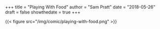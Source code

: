 +++
title = "Playing With Food"
author = "Sam Pratt"
date = "2018-05-26"
draft = false
showthedate = true
+++

{{< figure src="/img/comic/playing-with-food.png" >}}
